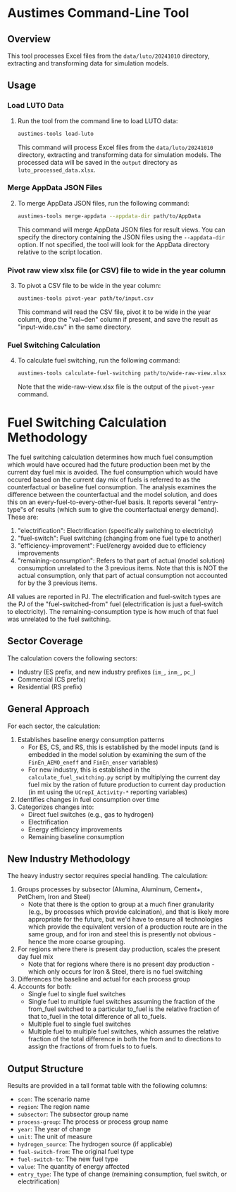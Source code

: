 # Austimes Command-Line Tool

## Overview

This tool processes Excel files from the `data/luto/20241010` directory, extracting and transforming data for simulation models.

## Usage

### Load LUTO Data

1. Run the tool from the command line to load LUTO data:
   ```bash
   austimes-tools load-luto
   ```
   This command will process Excel files from the `data/luto/20241010` directory, extracting and transforming data for simulation models. The processed data will be saved in the `output` directory as `luto_processed_data.xlsx`.

### Merge AppData JSON Files

2. To merge AppData JSON files, run the following command:
   ```bash
   austimes-tools merge-appdata --appdata-dir path/to/AppData
   ```
   This command will merge AppData JSON files for result views. You can specify the directory containing the JSON files using the `--appdata-dir` option. If not specified, the tool will look for the AppData directory relative to the script location.

### Pivot raw view xlsx file (or CSV) file to wide in the year column

3. To pivot a CSV file to be wide in the year column:
   ```bash
   austimes-tools pivot-year path/to/input.csv
   ```
   This command will read the CSV file, pivot it to be wide in the year column, drop the "val~den" column if present, and save the result as "input-wide.csv" in the same directory.

### Fuel Switching Calculation

4. To calculate fuel switching, run the following command:
   ```bash
   austimes-tools calculate-fuel-switching path/to/wide-raw-view.xlsx 
   ```

   Note that the wide-raw-view.xlsx file is the output of the `pivot-year` command.


# Fuel Switching Calculation Methodology

The fuel switching calculation determines how much fuel consumption which would have occured had the future production been met by the current day fuel mix is avoided. The fuel consumption which would have occured based on the current day mix of fuels is referred to as the counterfactual or baseline fuel consumption. The analysis examines the difference between the counterfactual and the model solution, and does this on an every-fuel-to-every-other-fuel basis. It reports several "entry-type"s of results (which sum to give the counterfactual energy demand). These are:

1. "electrification": Electrification (specifically switching to electricity) 
2. "fuel-switch": Fuel switching (changing from one fuel type to another)
3. "efficiency-improvement": Fuel/energy avoided due to efficiency improvements
4. "remaining-consumption": Refers to that part of actual (model solution) consumption unrelated to the 3 previous items. Note that this is NOT the actual consumption, only that part of actual consumption not accounted for by the 3 previous items.

All values are reported in PJ. The electrification and fuel-switch types are the PJ of the "fuel-switched-from" fuel (electrification is just a fuel-switch to electricity). The remaining-consumption type is how much of that fuel was unrelated to the fuel switching.

## Sector Coverage

The calculation covers the following sectors:

- Industry (ES prefix, and new industry prefixes (`im_`, `inm_`, `pc_`)
- Commercial (CS prefix)
- Residential (RS prefix)

## General Approach

For each sector, the calculation:

1. Establishes baseline energy consumption patterns
   - For ES, CS, and RS, this is established by the model inputs (and is embedded in the model solution by examining the sum of the `FinEn_AEMO_eneff` and `FinEn_enser` variables)
   - For new industry, this is established in the `calculate_fuel_switching.py` script by multiplying the current day fuel mix by the ration of future production to current day production (in mt using the `UCrepI_Activity-*` reporting variables)
2. Identifies changes in fuel consumption over time
3. Categorizes changes into:
   - Direct fuel switches (e.g., gas to hydrogen)
   - Electrification
   - Energy efficiency improvements
   - Remaining baseline consumption

## New Industry Methodology

The heavy industry sector requires special handling. The calculation:

1. Groups processes by subsector (Alumina, Aluminum, Cement+, PetChem, Iron and Steel)
   - Note that there is the option to group at a much finer granularity (e.g., by processes which provide calcination), and that is likely more appropriate for the future, but we'd have to ensure all technologies which provide the equivalent version of a production route are in the same group, and for iron and steel this is presently not obvious - hence the more coarse grouping.
2. For regions where there is present day production, scales the present day fuel mix 
   - Note that for regions where there is no present day production - which only occurs for Iron & Steel, there is no fuel switching
3. Differences the baseline and actual for each process group
4. Accounts for both:
   - Single fuel to single fuel switches
   - Single fuel to multiple fuel switches assuming the fraction of the from_fuel switched to a particular to_fuel is the relative fraction of that to_fuel in the total difference of all to_fuels. 
   - Multiple fuel to single fuel switches
   - Multiple fuel to multiple fuel switches, which assumes the relative fraction of the total difference in both the from and to directions to assign the fractions of from fuels to to fuels. 

## Output Structure

Results are provided in a tall format table with the following columns:

- `scen`: The scenario name
- `region`: The region name
- `subsector`: The subsector group name
- `process-group`: The process or process group name
- `year`: The year of change
- `unit`: The unit of measure
- `hydrogen_source`: The hydrogen source (if applicable)
- `fuel-switch-from`: The original fuel type
- `fuel-switch-to`: The new fuel type
- `value`: The quantity of energy affected
- `entry_type`: The type of change (remaining consumption, fuel switch, or electrification)
